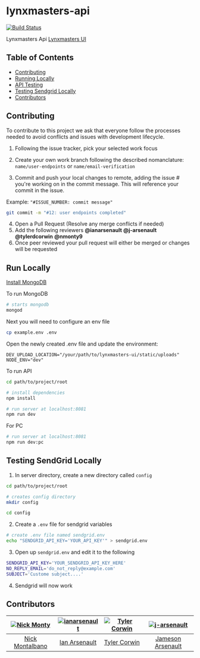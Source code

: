 # lynxmasters-api

[![Build Status](https://travis-ci.org/LynxMasters/lynxmasters-api.svg?branch=master)](https://travis-ci.org/LynxMasters/lynxmasters-api)

Lynxmasters Api
[Lynxmasters UI](https://github.com/LynxMasters/lynxmasters-ui)

## Table of Contents
- [Contributing](#contributing)
- [Running Locally](#run-locally)
- [API Testing](#api-testing)
- [Testing Sendgrid Locally](#testing-sendgrid-locally)
- [Contributors](#contributors)

## Contributing

To contribute to this project we ask that everyone follow the processes needed to avoid conflicts and issues with development lifecycle.

1. Following the issue tracker, pick your selected work focus
2. Create your own work branch following the described nomanclature:
 `name/user-endpoints` or `name/email-verification`

3. Commit and push your local changes to remote, adding the issue # you're working on in the commit message. This will reference your commit in the issue.

Example: `"#ISSUE_NUMBER: commit message"`

```sh
git commit -m "#12: user endpoints completed"
```

4. Open a Pull Request (Resolve any merge conflicts if needed)
5. Add the following reviewers
  **@ianarsenault** **@j-arsenault** **@tylerdcorwin** **@nmonty9**
6. Once peer reviewed your pull request will either be merged or changes will be requested



## Run Locally

[Install MongoDB](https://treehouse.github.io/installation-guides/mac/mongo-mac.html)

To run MongoDB

```sh
# starts mongodb
mongod
```


Next you will need to configure an env file
```bash
cp example.env .env
```

Open the newly created .env file and update the environment:
```
DEV_UPLOAD_LOCATION="/your/path/to/lynxmasters-ui/static/uploads"
NODE_ENV="dev"
```

To run API

```sh
cd path/to/project/root

# install dependencies
npm install

# run server at localhost:8081
npm run dev
```

For PC

```sh
# run server at localhost:8081
npm run dev:pc
```


## Testing SendGrid Locally
1. In server directory, create a new directory called `config`
```sh
cd path/to/project/root

# creates config directory
mkdir config

cd config
```
2. Create a `.env` file for sendgrid variables
```sh
# create .env file named sendgrid.env
echo "SENDGRID_API_KEY='YOUR_API_KEY'" > sendgrid.env
```
3. Open up `sendgrid.env` and edit it to the following
```sh
SENDGRID_API_KEY='YOUR_SENDGRID_API_KEY_HERE'
NO_REPLY_EMAIL='do_not_reply@example.com'
SUBJECT='Custome subject....'
```
4. Sendgrid will now work

## Contributors

|  [![Nick Monty](https://i.imgur.com/zzcGOku.png?1)](https://github.com/nmonty9) | [![ianarsenault](https://avatars2.githubusercontent.com/u/12011826?s=80&v=4&s=40)](https://github.com/ianarsenault)  | [![Tyler Corwin](https://avatars1.githubusercontent.com/u/22626343?s=80&v=4)](https://github.com/tylerdcorwin) | [![j-arsenault](https://avatars0.githubusercontent.com/u/11837811?s=80&v=4)](https://github.com/j-arsenault)   |
| :--:|:--:|:--: | :--: |
|  [Nick Montalbano](https://github.com/nmonty9) | [Ian Arsenault](https://github.com/ianarsenault)  | [Tyler Corwin](https://github.com/tylerdcorwin) | [Jameson Arsenault](https://github.com/j-arsenault) |